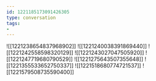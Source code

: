 ```yaml
---
id: 1221185173091426305
type: conversation
tags:
- 
---
```

![[1221238654837968902]]
![[1221240038391869440]]
![[1221242558598320129]]
![[1221243027047505920]]
![[1221247719680790529]]
![[1221275643507355648]]
![[1221355533652750337]]
![[1221518680774721537]]
![[1221579508735590400]]

